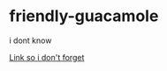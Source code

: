 # friendly-guacamole
i dont know


[Link so i don't forget](https://callmeclover-fantastic-journey-jwxg9445vq9cp6pr-8080.preview.app.github.dev/)
